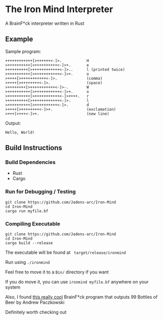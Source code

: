 # The Iron Mind Interpreter
A BrainF*ck interpreter written in Rust


## Example
Sample program:
```brainfuck
++++++++++++[>++++++<-]>.           H
>++++++++++[>++++++++++<-]>+.       e
>+++++++++[>++++++++++++<-]>..      l (printed twice)
>++++++++++[>+++++++++++<-]>+.      o
>++++[>+++++++++++<-]>.             (comma)
>++++[>++++++++<-]>.                (space)
>++++++++[>+++++++++++<-]>-.        W
>++++++++++[>+++++++++++<-]>+.      o
>++++++++++[>+++++++++++<-]>++++.   r
>+++++++++[>++++++++++++<-]>.       l
>++++++++++[>++++++++++<-]>.        d
>++++[>++++++++<-]>+.               (exclamation)
>+++[>+++<-]>+.                     (new line)
```
Output:
```
Hello, World!
```

## Build Instructions
### Build Dependencies
- Rust
- Cargo

### Run for Debugging / Testing
```shell
git clone https://github.com/Jadens-arc/Iron-Mind
cd Iron-Mind
cargo run myfile.bf
```

### Compiling Executable
```shell
git clone https://github.com/Jadens-arc/Iron-Mind
cd Iron-Mind
cargo build --release
```
The executable will be found at ``` target/release/ironmind```

Run using ```./ironmind```

Feel free to move it to a ```Bin/``` directory if you want

If you do move it, you can use   ```ironmind myfile.bf``` anywhere on your system


Also, I found [this really cool](http://www.99-bottles-of-beer.net/language-brainfuck-101.html) BrainF*ck program that outputs 99 Bottles of Beer by Andrew Paczkowski

Definitely worth checking out

